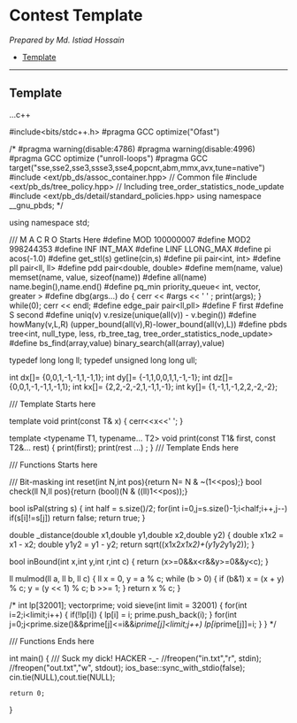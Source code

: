 # Contest Template

*Prepared by Md. Istiad Hossain*

* [Template](#tmp)
____

## <b name="tmp">Template</b>
...c++

#include<bits/stdc++.h>
#pragma GCC optimize("Ofast")

/*
#pragma warning(disable:4786)
#pragma warning(disable:4996)
#pragma GCC optimize ("unroll-loops")
#pragma GCC target("sse,sse2,sse3,ssse3,sse4,popcnt,abm,mmx,avx,tune=native")
#include <ext/pb_ds/assoc_container.hpp> // Common file
#include <ext/pb_ds/tree_policy.hpp> // Including tree_order_statistics_node_update
#include <ext/pb_ds/detail/standard_policies.hpp>
using namespace __gnu_pbds;
*/

using namespace std;

/// M A C R O Starts Here
#define MOD 100000007
#define MOD2 998244353
#define INF INT_MAX
#define LINF LLONG_MAX
#define pi acos(-1.0)
#define get_stl(s) getline(cin,s)
#define pii pair<int, int>
#define pll pair<ll, ll>
#define pdd pair<double, double>
#define mem(name, value) memset(name, value, sizeof(name))
#define all(name) name.begin(),name.end()
#define pq_min priority_queue< int, vector<int>, greater<int> >
#define dbg(args...)    do { cerr << #args << ' ' ; print(args); } while(0); cerr << endl;
#define edge_pair pair<ll,pll>
#define F first
#define S second
#define uniq(v) v.resize(unique(all(v)) - v.begin())
#define howMany(v,L,R) (upper_bound(all(v),R)-lower_bound(all(v),L))
#define pbds tree<int, null_type, less<int>, rb_tree_tag, tree_order_statistics_node_update>
#define bs_find(array,value) binary_search(all(array),value)

typedef long long ll;
typedef unsigned long long ull;

int dx[]= {0,0,1,-1,-1,1,-1,1};
int dy[]= {-1,1,0,0,1,1,-1,-1};
int dz[]= {0,0,1,-1,-1,1,-1,1};
int kx[]= {2,2,-2,-2,1,-1,1,-1};
int ky[]= {1,-1,1,-1,2,2,-2,-2};

/// Template Starts here

template <typename T>
void print(const T& x)
{
    cerr<<x<<' ';
}

template <typename T1, typename... T2>
void print(const T1& first, const T2&... rest)
{
    print(first);
    print(rest ...) ;
}
/// Template Ends here

/// Functions Starts here

/// Bit-masking
int reset(int N,int pos){return N= N & ~(1<<pos);}
bool check(ll N,ll pos){return (bool)(N & ((ll)1<<pos));}

bool isPal(string s)
{
    int half = s.size()/2;
    for(int i=0,j=s.size()-1;i<half;i++,j--)
        if(s[i]!=s[j])  return false;
    return true;
}

double _distance(double x1,double y1,double x2,double y2)
{
    double x1x2 = x1 - x2;
    double y1y2 = y1 - y2;
    return sqrt((x1x2*x1x2)+(y1y2*y1y2));
}

bool inBound(int x,int y,int r,int c)
{
    return (x>=0&&x<r&&y>=0&&y<c);
}

ll mulmod(ll a, ll b, ll c)
{
    ll x = 0, y = a % c;
    while (b > 0)
    {
        if (b&1) x = (x + y) % c;
        y = (y << 1) % c;
        b >>= 1;
    }
    return x % c;
}

/*
int lp[32001];
vector<int>prime;
void sieve(int limit = 32001)
{
    for(int i=2;i<limit;i++)
    {
        if(!lp[i])
        {
            lp[i] = i;
            prime.push_back(i);
        }
        for(int j=0;j<prime.size()&&prime[j]<=i&&i*prime[j]<limit;j++)
            lp[i*prime[j]]=i;
    }
}
*/

/// Functions Ends here

int main()
{
    /// Suck my dick! HACKER -_-
    //freopen("in.txt","r", stdin);
    //freopen("out.txt","w", stdout);
    ios_base::sync_with_stdio(false);
    cin.tie(NULL),cout.tie(NULL);


    return 0;
}


```
